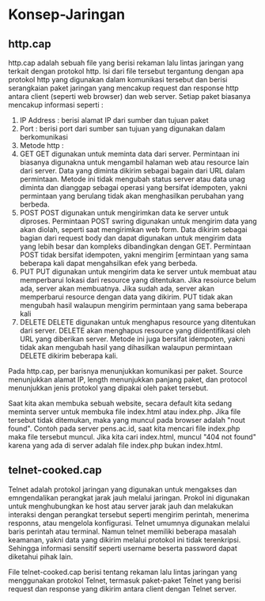 # Konsep-Jaringan

## http.cap

http.cap adalah sebuah file yang berisi rekaman lalu lintas jaringan yang terkait dengan protokol http. Isi dari file tersebut tergantung dengan apa protokol http yang digunakan dalam komunikasi tersebut dan berisi serangkaian paket jaringan yang mencakup request dan response http antara client (seperti web browser) dan web server. Setiap paket biasanya mencakup informasi seperti :
1.  IP Address  : berisi alamat IP dari sumber dan tujuan paket
2.  Port        : berisi port dari sumber san tujuan yang digunakan dalam berkomunikasi
3.  Metode http  :
   1. GET
      GET digunakan untuk meminta data dari server. Permintaan ini biasanya digunakna untuk mengambil halaman web atau resource lain dari server. Data yang diminta dikirim sebagai bagain dari URL dalam permintaan. Metode ini tidak mengubah status server atau data unag diminta dan dianggap sebagai operasi yang bersifat idempoten, yakni permintaan yang berulang tidak akan menghasilkan perubahan yang berbeda.
   3. POST
      POST digunakan untuk mengirimkan data ke server untuk diproses. Permintaan POST swring digunakan untuk mengirim data yang akan diolah, seperti saat mengirimkan web form. Data dikirim sebagai bagian dari request body dan dapat digunakan untuk mengirim data yang lebih besar dan kompleks dibandingkan dengan GET. Permintaan POST tidak bersifat idempoten, yakni mengirim [ermintaan yang sama beberapa kali dapat mengahsilkan efek yang berbeda.
   5. PUT
      PUT digunakan untuk mengirim data ke server untuk membuat atau memperbarui lokasi dari resource yang ditentukan. Jika resoiurce belum ada, server akan membuatnya. Jika sudah ada, server akan memperbarui resource dengan data yang dikirim. PUT tidak akan mengubah hasil walaupun mengirim permintaan yang sama beberapa kali
   7. DELETE
      DELETE digunakan untuk menghapus resource yang ditentukan dari server. DELETE akan menghapus resource yang diidentifikasi oleh URL yang diberikan server. Metode ini juga bersifat idempoten, yakni tidak akan mengubah hasil yang dihasilkan walaupun permintaan DELETE dikirim beberapa kali.

Pada http.cap, per barisnya menunjukkan komunikasi per paket. Source menunjukkan alamat IP, length menunjukkan panjang paket, dan protocol menunjukkan jenis protokol yang dipakai oleh paket tersebut.

Saat kita akan membuka sebuah website, secara default kita sedang meminta server untuk membuka file index.html atau index.php. Jika file tersebut tidak ditemukan, maka yang muncul pada browser adalah "nout found". Contoh pada server pens.ac.id, saat kita mencari file index.php maka file tersebut muncul. Jika kita cari index.html, muncul "404 not found" karena yang ada di server adalah file index.php bukan index.html.

## telnet-cooked.cap

Telnet adalah protokol jaringan yang digunakan untuk mengakses dan emngendalikan perangkat jarak jauh melalui jaringan. Prokol ini digunakan untuk menghubungkan ke host atau server jarak jauh dan melakukan interaksi dengan perangkat tersebut seperti mengirim perintah, menerima responns, atau mengelola konfigurasi. Telnet umumnya digunakan melalui baris perintah atau terminal.
Namun telnet memiliki beberapa masalah keamanan, yakni data yang dikirim melalui protokol ini tidak terenkripsi. Sehingga informasi sensitif seperti username beserta password dapat diketahui pihak lain.

File telnet-cooked.cap berisi tentang rekaman lalu lintas jaringan yang menggunakan protokol Telnet, termasuk paket-paket Telnet yang berisi request dan response yang dikirim antara client dengan Telnet server.


